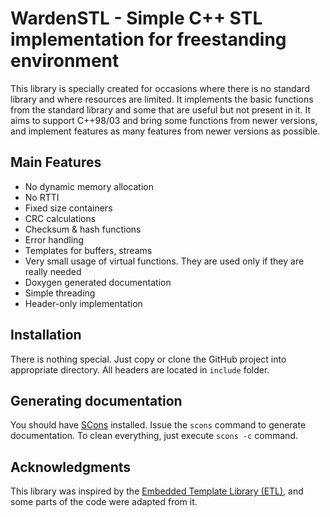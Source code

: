 # WardenSTL - Simple C++ STL implementation for freestanding environment
This library is specially created for occasions where there is no standard library and where resources are limited. It implements the basic functions from the standard library and some that are useful but not present 
in it. It aims to support C++98/03 and bring some functions from newer versions, and implement features as many features from newer versions as possible. 

## Main Features
 - No dynamic memory allocation
 - No RTTI
 - Fixed size containers
 - CRC calculations
 - Checksum & hash functions
 - Error handling
 - Templates for buffers, streams
 - Very small usage of virtual functions. They are used only if they are really needed
 - Doxygen generated documentation
 - Simple threading
 - Header-only implementation

## Installation
There is nothing special. Just copy or clone the GitHub project into appropriate directory. All headers are located in `include` folder.

## Generating documentation
You should have [SCons](https://scons.org/) installed. Issue the `scons` command to generate documentation. To clean everything, just execute `scons -c` command.

## Acknowledgments
This library was inspired by the [Embedded Template Library (ETL)](https://github.com/ETLCPP/etl), and some parts of the code were adapted from it.
